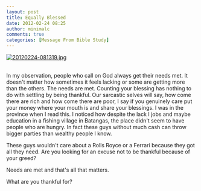```yaml
---
layout: post
title: Equally Blessed
date: 2012-02-24 08:25
author: minimalc
comments: true
categories: [Message From Bible Study]
---
```

<a href="http://minimalchanges.com/blog/wp-content/uploads/2012/02/20120224-081319.jpg"><img src="http://minimalchanges.com/blog/wp-content/uploads/2012/02/20120224-081319.jpg" alt="20120224-081319.jpg" class="alignnone size-full" /></a><br /><br />

In my observation, people who call on God always get their needs met. It doesn't matter how sometimes it feels lacking or some are getting more than the others. The needs are met. Counting your blessing has nothing to do with settling by being thankful. Our sarcastic selves will say, how come there are rich and how come there are poor, I say if you genuinely care put your money where your mouth is and share your blessings. I was in the province when I read this. I noticed how despite the lack I jobs and maybe education in a fishing village in Batangas, the place didn't seem to have people who are hungry. In fact these guys without much cash can throw bigger parties than wealthy people I know. 

These guys wouldn't care about a Rolls Royce or a Ferrari because they got all they need. Are you looking for an excuse not to be thankful because of your greed?

Needs are met and that's all that matters. 

What are you thankful for?
